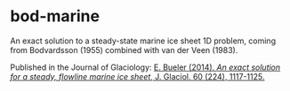 bod-marine
==========

An exact solution to a steady-state marine ice sheet 1D problem, coming from Bodvardsson (1955) combined with van der Veen (1983).

Published in the Journal of Glaciology: [E. Bueler (2014). _An exact solution for a steady, flowline marine ice sheet_, J. Glaciol. 60 (224), 1117-1125.](http://www.ingentaconnect.com/content/igsoc/jog/2014/00000060/00000224/art00010)


